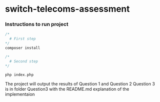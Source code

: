 # switch-telecoms-assessment

### Instructions to run project

```php
/* 
  # First step
*/
composer install

/* 
  # Second step
*/

php index.php
```

The project will output the results of Question 1 and Question 2
Question 3 is in folder Question3 with the README.md explanation of the implementaion
